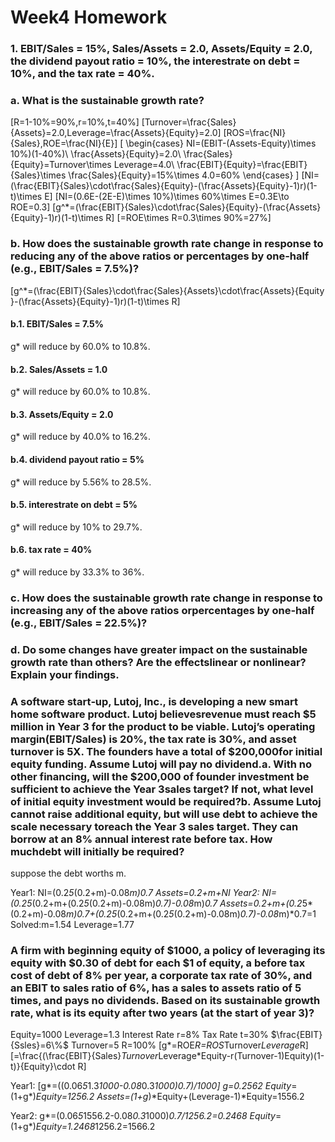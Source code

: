 # Week4 Homework
### 1. EBIT/Sales = 15%, Sales/Assets = 2.0, Assets/Equity = 2.0, the dividend payout ratio = 10%, the interestrate on debt = 10%, and the tax rate = 40%.

### a. What is the sustainable growth rate?
\[R=1-10\%=90\%,r=10\%,t=40\%\]
\[Turnover=\frac{Sales}{Assets}=2.0,Leverage=\frac{Assets}{Equity}=2.0\]
\[ROS=\frac{NI}{Sales},ROE=\frac{NI}{E}\]
\[
    \begin{cases}
    NI=(EBIT-(Assets-Equity)\times 10\%)(1-40\%)\\
    \frac{Assets}{Equity}=2.0\\
    \frac{Sales}{Equity}=Turnover\times Leverage=4.0\\
    \frac{EBIT}{Equity}=\frac{EBIT}{Sales}\times \frac{Sales}{Equity}=15\%\times 4.0=60\%
    \end{cases}
    \]
\[NI=(\frac{EBIT}{Sales}\cdot\frac{Sales}{Equity}-(\frac{Assets}{Equity}-1)r)(1-t)\times E\]
\[NI=(0.6E-(2E-E)\times 10\%)\times 60\%\times E=0.3E\to ROE=0.3\]
\[g^*=(\frac{EBIT}{Sales}\cdot\frac{Sales}{Equity}-(\frac{Assets}{Equity}-1)r)(1-t)\times R\]
\[=ROE\times R=0.3\times 90\%=27\%\]

### b. How does the sustainable growth rate change in response to reducing any of the above ratios or percentages by one‐half (e.g., EBIT/Sales = 7.5%)?
\[g^*=(\frac{EBIT}{Sales}\cdot\frac{Sales}{Assets}\cdot\frac{Assets}{Equity
}-(\frac{Assets}{Equity}-1)r)(1-t)\times R\]
#### b.1. EBIT/Sales = 7.5%
g* will reduce by 60.0% to 10.8%.
#### b.2. Sales/Assets = 1.0
g* will reduce by 60.0% to 10.8%.
#### b.3. Assets/Equity = 2.0
g* will reduce by 40.0% to 16.2%.
#### b.4. dividend payout ratio = 5%
g* will reduce by 5.56% to 28.5%.
#### b.5. interestrate on debt = 5%
g* will reduce by 10% to 29.7%.
#### b.6. tax rate = 40%
g* will reduce by 33.3% to 36%.

### c. How does the sustainable growth rate change in response to increasing any of the above ratios orpercentages by one‐half (e.g., EBIT/Sales = 22.5%)?

### d. Do some changes have greater impact on the sustainable growth rate than others? Are the effectslinear or nonlinear? Explain your findings.

### A software start‐up, Lutoj, Inc., is developing a new smart home software product. Lutoj believesrevenue must reach \$5 million in Year 3 for the product to be viable. Lutoj’s operating margin(EBIT/Sales) is 20%, the tax rate is 30%, and asset turnover is 5X. The founders have a total of \$200,000for initial equity funding. Assume Lutoj will pay no dividend.a. With no other financing, will the \$200,000 of founder investment be sufficient to achieve the Year 3sales target? If not, what level of initial equity investment would be required?b. Assume Lutoj cannot raise additional equity, but will use debt to achieve the scale necessary toreach the Year 3 sales target. They can borrow at an 8% annual interest rate before tax. How muchdebt will initially be required?
suppose the debt worths m.

Year1:
NI=(0.2*5*(0.2+m)-0.08*m)*0.7
Assets=0.2+m+NI
Year2:
NI=(0.2*5*(0.2+m+(0.2*5*(0.2+m)-0.08m)*0.7)-0.08*m)*0.7
Assets=0.2+m+(0.2*5*(0.2+m)-0.08*m)*0.7+(0.2*5*(0.2+m+(0.2*5*(0.2+m)-0.08m)*0.7)-0.08*m)*0.7=1
Solved:m=1.54
Leverage=1.77

### A firm with beginning equity of \$1000, a policy of leveraging its equity with \$0.30 of debt for each $1 of equity, a before tax cost of debt of 8% per year, a corporate tax rate of 30%, and an EBIT to sales ratio of 6%, has a sales to assets ratio of 5 times, and pays no dividends. Based on its sustainable growth rate, what is its equity after two years (at the start of year 3)?

Equity=1000
Leverage=1.3
Interest Rate r=8%
Tax Rate t=30%
$\frac{EBIT}{Ssles}=6\%$
Turnover=5
R=100%
\[g*=ROE*R=ROS*Turnover*Leverage*R\]
\[=\frac{(\frac{EBIT}{Sales}*Turnover*Leverage*Equity-r(Turnover-1)Equity)(1-t)}{Equity}\cdot R\]

Year1:
\[g*=((0.06*5*1.3*1000-0.08*0.3*1000)*0.7)/1000\]
g*=0.2562
Equity*=(1+g*)*Equity=1256.2
Assets=(1+g*)*Equity+(Leverage-1)*Equity=1556.2

Year2:
g*=(0.06*5*1556.2-0.08*0.3*1000)*0.7/1256.2=0.2468
Equity*=(1+g*)*Equity=1.2468*1256.2=1566.2